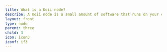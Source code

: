 ```yaml
---
title: What is a Koii node?
describe: A Koii node is a small amount of software that runs on your computer, connecting you with other computers to create the Koii Network. Anyone can create a Task and use the KoiI Network to accomplish those Tasks. You earn KOII tokens based on how many Tasks you participate in.
layout: front
type: node
parent: three
child: 3
icon: icon3
iconf: if3
---
```

